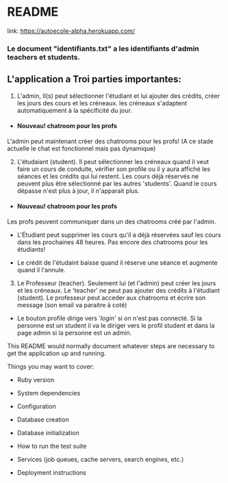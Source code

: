 # README

link: https://autoecole-alpha.herokuapp.com/

### Le document "identifiants.txt" a les identifiants d'admin teachers et students.

## L'application a Troi parties importantes:

1. L'admin, Il(s) peut sélectionner  l'étudiant et lui ajouter des crédits, créer les jours des cours et les créneaux. les créneaux s'adaptent automatiquement à la spécificité du jour.
  - #### Nouveau! chatroom pour les profs
L'admin peut maintenant créer des chatrooms pour les profs! (A ce stade actuelle le chat est fonctionnel mais pas dynamique)

2. L'étudaiant (student). Il peut sélectionner les créneaux quand il veut faire un cours de conduite, vérifier son profile ou il y aura affiché les séances et les crédits qui lui restent. Les cours déjà réservés ne peuvent plus être sélectionné par les autres 'students'. Quand le cours dépasse n'est plus à jour, il  n'apparait plus.
  - #### Nouveau! chatroom pour les profs
Les profs peuvent communiquer dans un des chatrooms créé par l'admin.

- L'Étudiant peut supprimer les cours qu'il a déjà réservées sauf les cours dans les prochaines 48 heures. Pas encore des chatrooms pour les étudiants!

- Le crédit de l'étudaint baisse quand il réserve une séance et augmente quand il l'annule.

3. Le Professeur (teacher). Seulement lui (et l'admin) peut créer les jours et les créneaux. Le 'teacher' ne peut pas ajouter des crédits à l'étudiant (student).
Le professeur peut acceder aux chatrooms et écrire son message (son email va paraitre à coté)


  - Le bouton profile dirige vers *'login'* si on n'est pas connecté. Si la personne est un student il va le diriger vers le profil student et dans la page admin si la personne est un admin.

This README would normally document whatever steps are necessary to get the
application up and running.

Things you may want to cover:

* Ruby version

* System dependencies

* Configuration

* Database creation

* Database initialization

* How to run the test suite

* Services (job queues, cache servers, search engines, etc.)

* Deployment instructions
